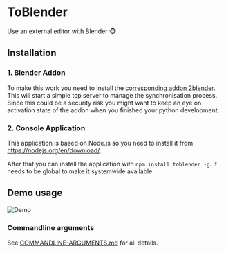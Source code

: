 # ToBlender

Use an external editor with Blender 🐵.

## Installation

### 1. Blender Addon

To make this work you need to install the [corresponding addon 2blender](https://github.com/s-a/ToBlender/releases). This will start a simple tcp server to manage the synchronisation process. Since this could be a security risk you might want to keep an eye on activation state of the addon when you finished your python development.

### 2. Console Application

This application is based on Node.js so you need to install it from https://nodejs.org/en/download/.

After that you can install the application with `npm install toblender -g`. It needs to be global to make it systemwide available.

## Demo usage

![Demo](demo/demo.gif)

### Commandline arguments

See [COMMANDLINE-ARGUMENTS.md](COMMANDLINE-ARGUMENTS.md) for all details.